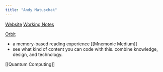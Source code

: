 ```yaml
---
title: "Andy Matuschak"
---
```

[Website](https://andymatuschak.org/)
[Working Notes](https://notes.andymatuschak.org/About_these_notes?stackedNotes=zUw5PuD8op9oq8kHvni6sug6eRTNtR9Wqma)

[Orbit](https://withorbit.com/)
- a memory-based reading experience [[Mnemonic Medium]]
- see what kind of content you can code with this. combine knowledge, design, and technology.

[[Quantum Computing]]